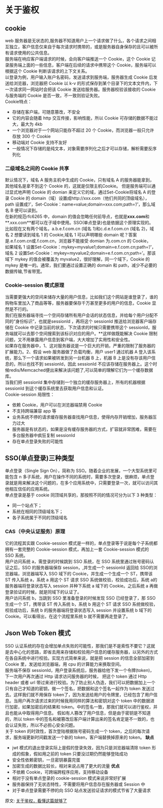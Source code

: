# 关于鉴权
## cookie
web 服务器是无状态的,服务器不知道用户上一个请求做了什么，各个请求之间相互独立，客户信息仅来自于每次请求时携带的，或是服务器自身保存的且可以被所有请求使用的公共信息。  
服务端在响应客户端请求的时候，会向客户端推送一个 Cookie，这个 Cookie 记录服务端上面的一些信息，客户端在后续的请求中携带这个 Cookie，服务端可以根据这个 Cookie 判断该请求的上下文关系。  
以登录为例，用户输入账户名密码，发送请求到服务端，服务器生成 Cookie 后发送给浏览器，浏览器把 Cookie 以 k-v 的形式保存到某个目录下的文本文件内，下一次请求同一网站时会把该 Cookie 发送给服务器。服务器校验该接收的 Cookie 与服务端的 Cookie 是否一致，不一致则验证失败。  
Cookie特点：
- 存储在客户端，可随意篡改，不安全
- 它的内容会随着 http 交互传接，影响性能，所以 Cookie 可存储的数据不能过大，最大为 4kb
- 一个浏览器对于一个网站只能存不超过 20 个 Cookie，而浏览器一般只允许存放 300 个 Cookie
- 移动端对 Cookie 支持不友好
- 一般情况下存储的是纯文本，对象需要序列化之后才可以存储，解析需要反序列化
### 二级域名之间的 Cookie 共享
默认情况下，域名 A 服务主机中生成的 Cookie，只有域名 A 的服务器能拿到，其他域名是拿不到这个 Cookie 的，这就是仅限主机Cookie。
但是服务端可以通过显式地声明 Cookie 的 domian 来定义它的域，通过Set-Cookie将域名 A 的登录 Cookie 的 domain（域）设置成http://xxx.com（他们共同的顶级域名），path 设置成’/’，Set-Cookie：name=value;domain=xxx.com;path=’/’，那么域名 B 便可以读到。  
在新的规范rfc6265 中，domain 的值会忽略任何前导点，也就是**xxx.com**和**.xxx.com**都可以在子域中使用。SSO(单点登录)也是依据这个原理实现的。  
比如现在又有两个域名，a.b.e.f.com.cn (域名 1)和c.d.e.f.com.cn (域名 2)，域名 2 想要读到域名 1 的 Cookie,域名 1 可以声明哪些 domain 呢？答案是.e.f.com.cn或.f.com.cn，浏览器不能接受 domian 为.com.cn 的 Cookie，  
如果域名 1 设置Set-Cookie：mykey=myvalue1;domain=e.f.com.cn;path=’/’，域名 2 设置Set-Cookie：mykey=myvalue2;domain=e.f.com.cn;path=’。那该域下 mykey 的值会被覆盖为 myvalue2，很好理解，同一个域下，Cookie 的 mykey 是唯一的。通常，我们要通过设置正确的 domain 和 path，减少不必要的数据传输,节省带宽。
### Cookie-session 模式原理  
当需要更强大的空间来储存大量的用户信息，比如我们这个网站是谁登录了，谁的购物车里加入了商品等等，服务器要保存千万甚至更多的用户的信息，Cookie 显然是不行的。  
我们在服务器端寻找一个空间存储所有用户会话的状态信息，并给每个用户分配不同的“身份标识”，也就是sessionId ，再将这个 sessionId 推送给浏览器客户端存储在 Cookie 中记录当前的状态，下次请求的时候只需要携带这个 sessionId，服务端就可以去那个空间搜索到该标识对应的用户。**这样做既能解决 Cookie 限制问题，又不用暴露用户信息到客户端，大大增加了实用性和安全性。  
如果存在服务器中，1、这对服务器说是一个巨大的开销，严重的限制了服务器的扩展能力。2、假设 web 服务器做了负载均衡，用户 user1 通过机器 A 登入该系统，那么下一个请求如果被转发到另一台机器 B 上，机器 B 上是没有存该用户信息的，所以也找不到 sessionId，因此 sessionId 不应该存储在服务器上。这个时候redis/Memcached便出来解决该问题了,可以简单的理解它们为一个缓存数据库。  
当我们把 sessionId 集中存储到一个独立的缓存服务器上，所有的机器根据 sessionId 到这个缓存系统里去获取用户信息和认证。  
Cookie-session 局限性：
- 依赖 Cookie，用户可以在浏览器端禁用 Cookie
- 不支持跨端兼容 app 等
- 业务系统不停的请求缓存服务器查找用户信息，使得内存开销增加，服务器压力过大
- 服务器是有状态的，如果是没有缓存服务器的方式，扩容就非常困难，需要在多台服务器中疯狂复制 sessionId
- 存在单点登录失败的可能性
## SSO(单点登录)三种类型
单点登录（Single Sign On），简称为 SSO。随着企业的发展，一个大型系统里可能包含 n 多子系统，用户在操作不同的系统时，需要多次登录，很麻烦，单点登录就是用来解决这个问题的，在多个应用系统中，只需要登录一次，就可以访问其他相互信任的应用系统。  
单点登录是基于 cookie 同顶域共享的，那按照不同的情况可分为以下 3 种类型：
- 同一个站点下；
- 系统在相同的顶级域名下；
- 各子系统属于不同的顶级域名
### CAS（中央认证服务）原理
它的流程其实跟 Cookie-session 模式是一样的，单点登录等于说是每个子系统都拥有一套完整的 Cookie-session 模式，再加上一套 Cookie-session 模式的 SSO 系统。    
用户访问系统 a，需登录的时候跳到 SSO 系统，在 SSO 系统里通过账号密码认证之后，SSO 的服务器端保存 session，,并生成一个 sessionId 返回给 SSO的浏览器端，浏览器端写入 SSO 域下的 Cookie，并生成一个生成一个 ST，携带该 ST 传入系统 a，系统 a 用这个 ST 请求 SSO 系统做校验，校验成功后，系统 a的服务器端将登录状态写入 session 并种下系统 a 域下的 Cookie。之后系统 a 再做登录验证的时候，就是同域下的认证了。  
用户访问系统 b，当跳到 SSO 里准备登录的时候发现 SSO 已经登录了，那 SSO 生成一个 ST，携带该 ST 传入系统 b，系统 b 用这个 ST 请求 SSO 系统做校验，校验成功后，系统 b 的服务器端将登录状态写入 session 并设置系统 b 域下的 Cookie。可以看得出，在这个流程里系统 b 就不需要再走登录了。  
## Json Web Token 模式
 SSO 认证系统的存在会增加单点失败的可能性，那我们是不是索性不要它？这就是去中心化的思路，即省去用来存储和校验用户信息的缓存服务器，以另外的方式在各自系统中进行校验。实现方式简单来说，就是把 session 的信息全部加密到 Cookie 里，发送给浏览器端，用 cpu 的计算能力来换取空间。  
 服务端不保存 sessionId，用户登录系统后，服务器给他下发一个令牌(token)，下一次用户再次通过 Http 请求访问服务器的时候， 把这个 token 通过 Http header 或者 url 带过来进行校验。为了防止别人伪造，我们可以把数据加上一个只有自己才知道的密钥，做一个签名，把数据和这个签名一起作为 token 发送过去。这样我们就不用保存 token了，因为发送给用户的令牌里，已经包含了用户信息。当用户再次请求过来的时候我用同样的算法和密钥对这个 token 中的数据进行加密，如果加密后的结果和 token。中的签名一致，那我们就可以进行鉴权，并且也能从中取得用户信息。
 假如有人篡改了用户信息，但是由于密钥是不知道的，所以 token 中的签名和被篡改后客户端计算出来的签名肯定是不一致的，也会认证失败，所以不必担心安全问题。  
 关于 token 的时效性，首次登陆根据账号密码生成一个 token，之后的每次请求，服务端更新时间戳发送一个新的 token，客户端替换掉原来的 token。
 **缺点**  
 - jwt 模式的退出登录实际上是假的登录失效，因为只是浏览器端清除 token 形成的假象，假如用之前的 token 只要没过期仍然能够登陆成功
 - 安全性依赖密钥，一旦密钥暴露完蛋
 - 加密生成的数据比较长，相对来说占用了更大的流量
 **优点**  
 - 不依赖 Cookie，可跨端跨程序应用，支持移动设备
 - 相对于没有单点登录的 cookie-session 模式来说非常好扩展
 - 服务器保持了无状态特性，不需要将用户信息存在服务器或 Session 中
 - 对于单点登录需要不停的向 SSO 站点发送验证请求的模式节省了大量请求
 
原文: 
[关于鉴权，看懂这篇就够了](https://mp.weixin.qq.com/s/rBzDQBL0FgnvwpWrCSSJmw)
